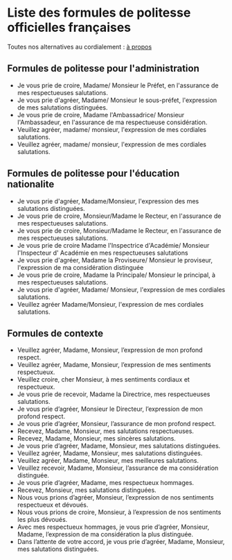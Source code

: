 # Liste des formules de politesse officielles françaises
Toutes nos alternatives au cordialement : [à propos](https://github.com/desbenoit/ChallengeDuBerger/blob/master/README.md)

## Formules de politesse pour l'administration
- Je vous prie de croire, Madame/ Monsieur le Préfet, en l'assurance de mes respectueuses salutations.
- Je vous prie d'agréer, Madame/ Monsieur le sous-préfet, l'expression de mes salutations distinguées.
- Je vous prie de croire, Madame l'Ambassadrice/ Monsieur l'Ambassadeur, en l'assurance de ma respectueuse considération.
- Veuillez agréer, madame/ monsieur, l'expression de mes cordiales salutations.
- Veuillez agréer, madame/ monsieur, l'expression de mes cordiales salutations.

## Formules de politesse pour l'éducation nationalite
- Je vous prie d'agréer, Madame/Monsieur, l'expression des mes salutations distinguées.
- Je vous prie de croire, Monsieur/Madame le Recteur, en l'assurance de mes respectueuses salutations.
- Je vous prie de croire, Monsieur/Madame le Recteur, en l'assurance de mes respectueuses salutations.
- Je vous prie de croire Madame l'Inspectrice d'Académie/ Monsieur l'Inspecteur d' Académie en mes respectueuses salutations
- Je vous prie d'agréer, Madame la Proviseure/ Monsieur le proviseur, l'expression de ma considération distinguée
- Je vous prie de croire, Madame la Principale/ Monsieur le principal, à mes respectueuses salutations.
- Je vous prie d'agréer, Madame/ Monsieur, l'expression de mes cordiales salutations.
- Veuillez agréer Madame/Monsieur, l'expression de mes cordiales salutations.

## Formules de contexte
- Veuillez agréer, Madame, Monsieur, l’expression de mon profond respect.
- Veuillez agréer, Madame, Monsieur, l’expression de mes sentiments respectueux.
- Veuillez croire, cher Monsieur, à mes sentiments cordiaux et respectueux.
- Je vous prie de recevoir, Madame la Directrice, mes respectueuses salutations.
- Je vous prie d’agréer, Monsieur le Directeur, l’expression de mon profond respect.
- Je vous prie d’agréer, Monsieur, l’assurance de mon profond respect.
- Recevez, Madame, Monsieur, mes salutations respectueuses.
- Recevez, Madame, Monsieur, mes sincères salutations.
- Je vous prie d’agréer, Madame, Monsieur, mes salutations distinguées.
- Veuillez agréer, Madame, Monsieur, mes salutations distinguées.
- Veuillez agréer, Madame, Monsieur, mes meilleures salutations.
- Veuillez recevoir, Madame, Monsieur, l’assurance de ma considération distinguée.
- Je vous prie d’agréer, Madame, mes respectueux hommages.
- Recevez, Monsieur, mes salutations distinguées.
- Nous vous prions d’agréer, Monsieur, l’expression de nos sentiments respectueux et dévoués.
- Nous vous prions de croire, Monsieur, à l’expression de nos sentiments les plus dévoués.
- Avec mes respectueux hommages, je vous prie d’agréer, Monsieur, Madame, l’expression de ma considération la plus distinguée.
- Dans l’attente de votre accord, je vous prie d’agréer, Madame, Monsieur, mes salutations distinguées.
